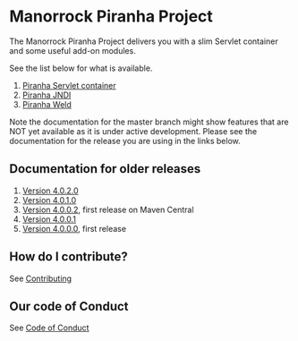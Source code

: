 
# Manorrock Piranha Project

The Manorrock Piranha Project delivers you with a slim Servlet container and some
useful add-on modules.

See the list below for what is available.

1. [Piranha Servlet container](piranha/README.md)
2. [Piranha JNDI](piranha-jndi/README.md)
3. [Piranha Weld](piranha-weld/README.md)

Note the documentation for the master branch might show features that are NOT 
yet available as it is under active development. Please see the documentation
for the release you are using in the links below.

## Documentation for older releases

1. [Version 4.0.2.0](https://github.com/manorrock/piranha/tree/v4.0.2.0)
2. [Version 4.0.1.0](https://github.com/manorrock/piranha/tree/v4.0.1.0)
3. [Version 4.0.0.2](https://github.com/manorrock/piranha/tree/v4.0.0.2), first release on Maven Central
4. [Version 4.0.0.1](https://github.com/manorrock/piranha/tree/v4.0.0.1)
5. [Version 4.0.0.0](https://github.com/manorrock/piranha/tree/v4.0.0.0), first release

## How do I contribute?

See [Contributing](CONTRIBUTING.md)

## Our code of Conduct

See [Code of Conduct](CODE_OF_CONDUCT.md)
